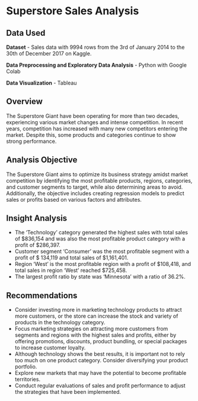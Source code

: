 # Superstore Sales Analysis

## Data Used
**Dataset** - Sales data with 9994 rows from the 3rd of January 2014 to the 30th of December 2017 on Kaggle.

**Data Preprocessing and Exploratory Data Analysis** - Python with Google Colab

**Data Visualization** - Tableau

## Overview
The Superstore Giant have been operating for more than two decades, experiencing various market changes and intense competition. In recent years, competition has increased with many new competitors entering the market. Despite this, some products and categories continue to show strong performance.

## Analysis Objective
The Superstore Giant aims to optimize its business strategy amidst market competition by identifying the most profitable products, regions, categories, and customer segments to target, while also determining areas to avoid. Additionally, the objective includes creating regression models to predict sales or profits based on various factors and attributes.

## Insight Analysis
-	The ‘Technology’ category generated the highest sales with total sales of $836,154 and was also the most profitable product category with a profit of $286,397.
-	Customer segment ‘Consumer’ was the most profitable segment with a profit of $ 134,119 and total sales of $1,161,401.
-	Region ‘West’ is the most profitable region with a profit of $108,418, and total sales in region ‘West’ reached $725,458.
-	The largest profit ratio by state was ‘Minnesota’ with a ratio of 36.2%.

## Recommendations
- Consider investing more in marketing technology products to attract more customers, or the store can increase the stock and variety of products in the technology category.
- Focus marketing strategies on attracting more customers from segments and regions with the highest sales and profits, either by offering promotions, discounts, product bundling, or special packages to increase customer loyalty.
- Although technology shows the best results, it is important not to rely too much on one product category. Consider diversifying your product portfolio.
- Explore new markets that may have the potential to become profitable territories.
- Conduct regular evaluations of sales and profit performance to adjust the strategies that have been implemented.
